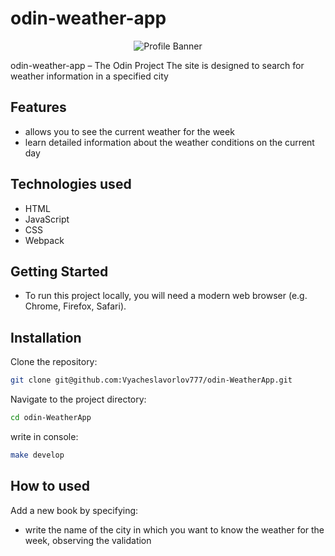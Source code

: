 # odin-weather-app


<div align="center">
 <img alt="Profile Banner" src="https://i.postimg.cc/1t7YB3Gr/portfolio-Logo.jpg">
</div>

odin-weather-app – The Odin Project
The site is designed to search for weather information in a specified city

## Features
- allows you to see the current weather for the week
- learn detailed information about the weather conditions on the current day

## Technologies used
- HTML
- JavaScript
- CSS
- Webpack

## Getting Started
- To run this project locally, you will need a modern web browser (e.g. Chrome, Firefox, Safari).

## Installation
Clone the repository:
```bash
git clone git@github.com:Vyacheslavorlov777/odin-WeatherApp.git
```
Navigate to the project directory:
```bash
cd odin-WeatherApp
```
write in console:
```bash
make develop
``` 

## How to used
Add a new book by specifying:
- write the name of the city in which you want to know the weather for the week, observing the validation
